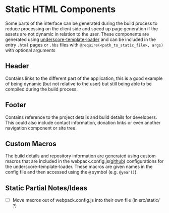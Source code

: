 # Static HTML Components

Some parts of the interface can be generated during the build process to reduce processing on the client side
and speed up page generation if the assets are not dynamic in relation to the user. These components are
generated using [underscore-template-loader](https://github.com/emaphp/underscore-template-loader) and can be
included in the entry `.html` pages or `.hbs` files with `@require(<path_to_static_file>, args)` with optional
arguments

## Header
Contains links to the different part of the application, this is a good example of being dynamic (but not
relative to the user) but still being able to be compiled during the build process.

## Footer
Contains reference to the project details and build details for developers. This could also include contact
information, donation links or even another navigation component or site tree.

## Custom Macros
The build details and repository information are generated using custom macros that are included in the
webpack.config.js([github](https://github.com/devlinjunker/template.webpack.fend/blob/master/webpack.config.js))
configurations for the underscore-template-loader. These macros are given names in the config file and then
accessed using the `@` symbol (e.g. `@year()`).

## Static Partial Notes/Ideas
 - [ ] Move macros out of webpack.config.js into their own file (in src/static/ ?)

